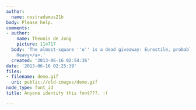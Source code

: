 ```yaml
---
author:
  name: nostradamus21b
body: Please help.
comments:
- author:
    name: Theunis de Jong
    picture: 114717
  body: 'The almost-square ''o'' is a dead giveaway: Eurostile, probably <a href="http://www.ascenderfonts.com/font/eurostile-heavy.aspx">Eurostile
    Heavy</a>.'
  created: '2013-06-16 02:54:36'
date: '2013-06-16 02:25:39'
files:
- filename: demo.gif
  uri: public://old-images/demo.gif
node_type: font_id
title: Anyone identify this font???. :(

---
```

